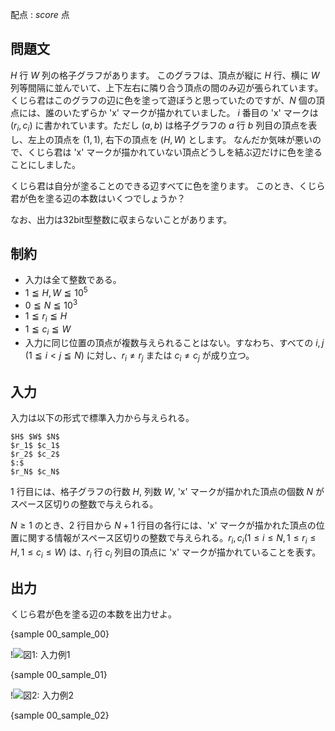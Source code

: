 配点 : ${score}$ 点

問題文
--------

$H$ 行 $W$ 列の格子グラフがあります。
このグラフは、頂点が縦に $H$ 行、横に $W$ 列等間隔に並んでいて、上下左右に隣り合う頂点の間のみ辺が張られています。
くじら君はこのグラフの辺に色を塗って遊ぼうと思っていたのですが、$N$ 個の頂点には、誰のいたずらか 'x' マークが描かれていました。
$i$ 番目の 'x' マークは $(r_i, c_i)$ に書かれています。ただし $(a,b)$ は格子グラフの $a$ 行 $b$ 列目の頂点を表し、左上の頂点を $(1,1)$, 右下の頂点を $(H,W)$ とします。
なんだか気味が悪いので、くじら君は 'x' マークが描かれていない頂点どうしを結ぶ辺だけに色を塗ることにしました。

くじら君は自分が塗ることのできる辺すべてに色を塗ります。
このとき、くじら君が色を塗る辺の本数はいくつでしょうか？

なお、出力は32bit型整数に収まらないことがあります。

制約
--------

- 入力は全て整数である。
- $1≦H, W≦10^5$
- $0≦N≦10^3$
- $1≦r_i≦H$
- $1≦c_i≦W$
- 入力に同じ位置の頂点が複数与えられることはない。すなわち、すべての $i,j$ ($1≦i<j≦N$) に対し、$r_i ≠ r_j$ または $c_i ≠ c_j$ が成り立つ。

入力
--------

入力は以下の形式で標準入力から与えられる。

~~~
$H$ $W$ $N$
$r_1$ $c_1$
$r_2$ $c_2$
$:$
$r_N$ $c_N$
~~~

$1$ 行目には、格子グラフの行数 $H$, 列数 $W$, 'x' マークが描かれた頂点の個数 $N$ がスペース区切りの整数で与えられる。

$N≥1$ のとき、$2$ 行目から $N+1$ 行目の各行には、'x' マークが描かれた頂点の位置に関する情報がスペース区切りの整数で与えられる。$r_i,c_i(1≤i≤N,1≤r_i≤H,1≤c_i≤W)$ は、$r_i$ 行 $c_i$ 列目の頂点に 'x' マークが描かれていることを表す。


出力
--------

くじら君が色を塗る辺の本数を出力せよ。

{sample 00_sample_00}

!![図1: 入力例1](https://atcoder.jp/img/njpc2017/bd153353db38f22885115ed249804d80.png)

{sample 00_sample_01}

!![図2: 入力例2](https://atcoder.jp/img/njpc2017/3c669ce669718ce58054d3288d127786.png)

{sample 00_sample_02}
